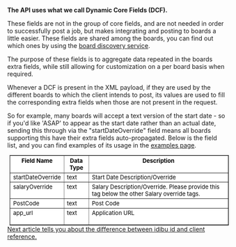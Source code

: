 <p><strong>The API uses what we call Dynamic Core Fields (DCF). </strong></p>
<p>These fields are not in the group of core fields, and are not needed in order to successfully post a job, but makes integrating and posting to boards a little easier. These fields are shared among the boards, you can find out which ones by using the <a href="https://github.com/oneworldmarket/idibu-api/blob/master/api-v3/spec-data.md">board discovery service</a>.</p>
<p>The purpose of these fields is to aggregate data repeated in the boards extra fields, while still allowing for customization on a per board basis when required.</p>
<p>Whenever a DCF is present in the XML payload, if they are used by the different boards to which the client intends to post, its values are used to fill the corresponding extra fields when those are not present in the request.</p>
<p>So for example, many boards will accept a text version of the start date - so if you&#39;d like &#39;ASAP&#39; to appear as the start date rather than an actual date, sending this through via the &quot;startDateOverride&quot; field means all boards supporting this have their extra fields auto-propagated. Below is the field list, and you can find examples of its usage in the <a href="https://github.com/oneworldmarket/idibu-api/tree/master/api-v3/examples">examples page</a>.</p>
<table align="center" border="1" cellpadding="2" cellspacing="2" style="font-size: 13px; color: black; background-color: white; margin-top: 0px; margin-right: 0px; margin-bottom: 0px; margin-left: 5px; " width="90%">
	<tbody>
		<tr valign="top">
			<th scope="col">
				Field Name</th>
			<th scope="col">
				Data Type</th>
			<th scope="col">
				Description</th>
		</tr>
		<tr valign="top">
			<td>
				startDateOverride</td>
			<td>
				text</td>
			<td>
				Start Date Description/Override</td>
		</tr>
		<tr valign="top">
			<td>
				salaryOverride</td>
			<td>
				text</td>
			<td>
				Salary&nbsp;Description/Override. Please provide this tag below the other Salary override tags.</td>
		</tr>
		<tr valign="top">
			<td>
				PostCode</td>
			<td>
				text</td>
			<td>
				Post Code</td>
		</tr>
		<tr valign="top">
			<td>
				app_url</td>
			<td>
				text</td>
			<td>
				Application URL<br />
				&nbsp;</td>
		</tr>
	</tbody>
</table>
<a href = "https://github.com/oneworldmarket/idibu-api/blob/master/api-v3/jobidvsjobref.md">Next article tells you about the difference between idibu id and client reference.</a>
<p>&nbsp;</p>
